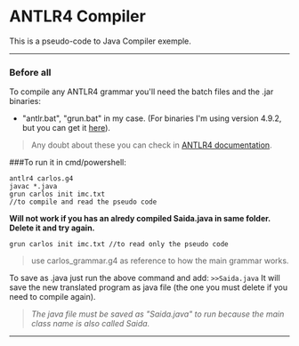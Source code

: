 # ANTLR4 Compiler
This is a pseudo-code to Java Compiler exemple.
- --

### Before all
To compile any ANTLR4 grammar you'll need the batch files and the .jar binaries:
- "antlr.bat", "grun.bat" in my case. (For binaries I'm using version 4.9.2, but you can get it <a href="https://www.antlr.org/download/antlr-4.9.2-complete.jar" target="_blank">here</a>). 
> Any doubt about these you can check in  <a href="https://github.com/antlr/antlr4/blob/master/doc/getting-started.md#windows" target="_blank">ANTLR4 documentation</a>.

###To run it in cmd/powershell:
```
antlr4 carlos.g4
javac *.java
grun carlos init imc.txt 
//to compile and read the pseudo code
```
<b>Will not work if you has an alredy compiled Saida.java in same folder. Delete it and try again.</b>

```
grun carlos init imc.txt //to read only the pseudo code
```

> use carlos_grammar.g4 as reference to how the main grammar works.

To save as .java just run the above command and add: ```>>Saida.java```
It will save the new translated program as java file (the one you must delete if you need to compile again).
> <i>The java file must be saved as "Saida.java" to run because the main class name is also called Saida.</i>
- --